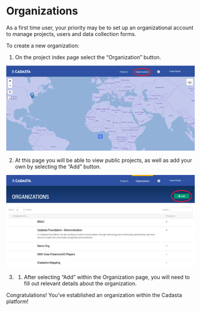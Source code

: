 # Organizations

As a first time user, your priority may be to set up an organizational account to manage projects, users and data collection forms.

To create a new organization:

1. On the project index page select the “Organization” button.

  ![](/assets/organization.png)

2. At this page you will be able to view public projects, as well as add your own by selecting the “Add” button.

  ![](/assets/add_new_org.png)

3. 1. After selecting “Add” within the Organization page, you will need to fill out relevant details about the organization.


Congratulations! You’ve established an organization within the Cadasta platform!

